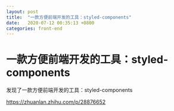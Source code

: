 ```yaml
---
layout: post
title:  "一款方便前端开发的工具：styled-components"
date:   2020-07-12 00:35:13 +0800
categories: front-end
---
```


# 一款方便前端开发的工具：styled-components

发现了一款方便前端开发的工具：styled-components

https://zhuanlan.zhihu.com/p/28876652

